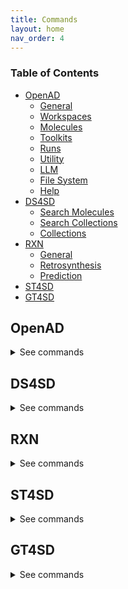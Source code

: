 ```yaml
---
title: Commands
layout: home
nav_order: 4
---
```


<!--

DO NOT EDIT
-----------
This file auto-generated.
To update it, see openad/docs/generate_docs.py

-->

### Table of Contents
- [OpenAD](#openad)
  - [General](#general)
  - [Workspaces](#workspaces)
  - [Molecules](#molecules)
  - [Toolkits](#toolkits)
  - [Runs](#runs)
  - [Utility](#utility)
  - [LLM](#llm)
  - [File System](#file-system)
  - [Help](#help)
- [DS4SD](#ds4sd)
  - [Search Molecules](#search-molecules)
  - [Search Collections](#search-collections)
  - [Collections](#collections)
- [RXN](#rxn)
  - [General](#general)
  - [Retrosynthesis](#retrosynthesis)
  - [Prediction](#prediction)
- [ST4SD](#st4sd)
- [GT4SD](#gt4sd)

## OpenAD

<details markdown="block">
<summary>See commands</summary>

### General

`openad`{: .cmd }
Display the openad splash screen.<br><br>

`get status`{: .cmd }
Display the currently selected workspace and toolkit.<br><br>

`display history`{: .cmd }
Display the last 30 commands run in your current workspace.<br><br>

`clear sessions`{: .cmd }
Clear any other sessions that may be running.<br><br>

<br>

### Workspaces

`set workspace <workspace_name>`{: .cmd }
Change the current workspace.<br><br>

`get workspace [ <workspace_name> ]`{: .cmd }
Display details a workspace. When no workspace name is passed, details of your current workspace are displayed.<br><br>

`create workspace <workspace_name> [ description('<description>') on path '<path>' ]`{: .cmd }
Create a new workspace with an optional description and path.<br><br>

`remove workspace <workspace_name>`{: .cmd }
Remove a workspace from your registry. Note that this doesn't remove the workspace's directory.<br><br>

`list workspaces`{: .cmd }
Lists all your workspaces.<br><br>

<br>

### Molecules

`add molecule|mol <name> | <smiles> | <inchi> | <inchkey> | <cid>`{: .cmd }
Adds a molecule to the current working set of molecules. You can specify any molecule by SMILES or InChI, and PubChem classified molecules also by name, InChIKey or their PubChem CID.<br>

When adding a molecule by name, this name will become the molecule's identifying string. You can set or override an identifying string for any molecule by running `rename`.<br>

Examples:<br>
- Adding a molecule by name: `add molecule aspirin`<br>
- Adding a molecule by SMILES: `add molecule CC(=O)OC1=CC=CC=C1C(=O)O`<br>
- Adding a molecule by CID: `add mol 2244`<br>
- Adding a molecule by InChI: `add mol InChI=1S/C9H8O4/c1-6(10)13-8-5-3-2-4-7(8)9(11)12/h2-5H,1H3,(H,11,12)`<br>
- Adding a molecule by InChIKey: `add mol BSYNRYMUTXBXSQ-UHFFFAOYSA-N`<br><br>

`display molecule|mol <name> | <smiles> | <inchi> | <inchkey> |  <cid>`{: .cmd }
Displays a given molecule by first checking the current working set of molecules, then if not in the working set will search for a provided molecule on pubchem. Users can specify a Molecule by Name, a SMILES string, inchi String, Inchkey or its cid.<br>


            For example:<br>

                - Displaying a molecule by name: ` display molecule Aspirin `<br>

                - Displaying a molecule by SMILES string: ` display molecule CC(=O)OC1=CC=CC=C1C(=O)O `<br>

                - Displaying a molecule by cid: ` display mol 2244 `<br>

                - Displaying a molecule by inchikey string: ` display mol  BSYNRYMUTXBXSQ-UHFFFAOYSA-N `<br>

                - Displaying a molecule by inchi inchi: ` display mol  InChI=1S/C9H8O4/c1-6(10)13-8-5-3-2-4-7(8)9(11)12/h2-5H,1H3,(H,11,12) ` <br><br>

`rename molecule <molecule_identifer_string> name <molecule_name>`{: .cmd }
This command renames a molecule in the current working set to a name you provide it.<br>
            For example:<br>
            I have added a molecule by the molecule 'CC(=O)OC1=CC=CC=C1C(=O)O'to the current working set of molecules, but I want to rename it to 'Aspirin'. the command to do this would be:<br>

            ` rename molecule CC(=O)OC1=CC=CC=C1C(=O)O as Aspirin `<br><br>

`export molecule|mol <name> | <smiles> | <inchi> | <inchkey> |  <cid> [as file]`{: .cmd }
exports a molecule from pubchem or the current list to a file named as the molecules given name and or as a dictionary(when in Notebooks) The molecule does not have to be form the current working set, and if not the request will be made to pubchem.<br>
            For Example: <br>
                    - The following will return a dictionary when called in jupyter notebooks or from the command line it will save it to the current workspace directory as a '.json' file. <cmd> export molecule aspirin <cmd><br>
                    - The following will  save it to the current workspace directory as a '.json' file. <cmd> export molecule aspirin as file <cmd> <br><br>

`remove molecule|mol <name> | <smiles> | <inchi> | <inchkey> | <formula> | <cid>`{: .cmd }
removes molecule from the current working set of molecules.<br>

            For example:<br>

                - Remove a molecule by name: ` display molecule Aspirin `<br>

                - Remove a molecule by SMILES string: ` display molecule CC(=O)OC1=CC=CC=C1C(=O)O `<br>

                - Remove a molecule by cid: ` display mol 2244 `<br>

                - Remove a molecule by inchikey string: ` display mol  BSYNRYMUTXBXSQ-UHFFFAOYSA-N `<br>

                - Remove a molecule by inchi inchi: ` display mol  InChI=1S/C9H8O4/c1-6(10)13-8-5-3-2-4-7(8)9(11)12/h2-5H,1H3,(H,11,12) ` <br><br>

`list molecules|mols`{: .cmd }
lists the molecules in the current working set of molecules.<br>
            For example:<br>
            <cmd>list molecules<cmd><br><br>

`save molecule-set|molset as <molecule-set_name>`{: .cmd }
Saves the current molecule working set to the current workspace.<br>
             For example: ` save molecule-set as my_working_set`<br><br>

`load molecule-set|molset <molecule-set_name>`{: .cmd }
loads the molecules from the current workspace.<br>
            For example: ` load molecule-set my_working_set`<br><br>

`list molecule-sets|molsets`{: .cmd }
lists molecule sets in the current workspace.<br>
            For Example:<br>
            ` List molecule-sets ` or `list molsets`<br><br>

`enrich molecule-set with analysis`{: .cmd }
Loads the previous results of analysis into the molecule records where the focus of the Analysis was the given molecule<br><br>

`clear analysis cache`{: .cmd }
Clears the cache of analysis results for the current workspace.<br><br>

`clear molecules`{: .cmd }
Clears the working set of molecules.<br><br>

`create molecule <smiles_string> name <molecule_name>`{: .cmd }
creates a base molecule and adds it to the current list<br>
            For example: <br>
                `create  molecule CC(=O)OC1=CC=CC=C1C(=O)O name my_aspirin`<br>

                Note it will try and calclculate other idenfiers in the molecule data structure, other propoerties are left as None. <br><br>

`@(<name> | <smiles> | <inchi> | <inchkey> | <cid>)>><molecule_property_name>`{: .cmd }
allows you to get a molecule property by using one of the propoerties listed below. The molecule can be identified by a name, SMILES, Inchi key or cid.<br>

    For example:<br>
        - Obtain the molecular weight of the molecule known as aspirin. ` @aspirin>>molecular_weight `<br>
        - Obtain a molecules xlogp value using a SMILES string. ` @CC(=O)OC1=CC=CC=C1C(=O)O>>xlogp `<br>


      Here is a list of valid properties that can be requested. <br>
['cid', 'molecular_formula', 'molecular_weight', 'canonical_smiles', 'isomeric_smiles', 'inchi', 'inchikey', 'iupac_name', 'xlogp', 'exact_mass', 'monoisotopic_mass', 'multipoles_3d', 'tpsa', 'complexity', 'charge', 'h_bond_donor_count', 'h_bond_acceptor_count', 'rotatable_bond_count', 'heavy_atom_count', 'isotope_atom_count', 'atom_stereo_count', 'defined_atom_stereo_count', 'undefined_atom_stereo_count', 'bond_stereo_count', 'defined_bond_stereo_count', 'undefined_bond_stereo_count', 'covalent_unit_count', 'volume_3d', 'conformer_rmsd_3d', 'conformer_model_rmsd_3d', 'x_steric_quadrupole_3d', 'y_steric_quadrupole_3d', 'z_steric_quadrupole_3d', 'feature_count_3d', 'feature_acceptor_count_3d', 'feature_donor_count_3d', 'feature_anion_count_3d', 'feature_cation_count_3d', 'feature_ring_count_3d', 'feature_hydrophobe_count_3d', 'effective_rotor_count_3d', 'conformer_count_3d', 'pharmacophore_features_3d', 'conformer_id_3d', 'coordinate_type', 'mmff94_energy_3d', 'mmff94_partial_charges_3d']<br><br>

`load molecules using file '<filename>'`{: .cmd }
Load molecules from a file into the molecule working set.<br><br>

`export molecules`{: .cmd }
Exports the molecules in the current Working Set<br>

            If the command is issued from a command line the molecule will be exprted to your workspace and named resul_#.csv. # being a incramental number of results sets, with the highest being the latest. <br>

            In Jupyter notebooks the molecules are exported as a pandas Dataframe. <br><br>

`show molecules using ( file '<mols_file>' | dataframe <dataframe> ) [ save as '<sdf_or_csv_file>' | as molsobject ]`{: .cmd }
Launch the molecule viewer to examine and select molecules from a SMILES sdf/csv dataset.<br>

Examples:<br>
- `show molecules using file 'base_molecules.sdf' as molsobject`<br>
- `show molecules using dataframe my_dataframe save as 'selection.sdf'`<br><br>

`show mol '<json_mol_file> | <sdf_file> | <smiles_string> | <inchi_string>'`{: .cmd }
Inspect a molecule in the browser.<br><br>

<br>

### Toolkits

`ds4sd`{: .cmd }
Display the splash screen for the DS4SD toolkit.<br><br>

`rxn`{: .cmd }
Display the splash screen for the RXN toolkit.<br><br>

`st4sd`{: .cmd }
Display the splash screen for the ST4SD toolkit.<br><br>

`gt4sd`{: .cmd }
Display the splash screen for the GT4SD toolkit.<br><br>

`list toolkits`{: .cmd }
List all installed toolkits. To see all available toolkits, run `list all toolkits`.<br><br>

`list all toolkits`{: .cmd }
List all available toolkits.<br><br>

`add toolkit <toolkit_name>`{: .cmd }
Install a toolkit.<br><br>

`remove toolkit <toolkit_name>`{: .cmd }
Remove a toolkit from the registry.<br>

<b>Note:</b> This doesn't delete the toolkit code. If the toolkit is added again, a backup of the previous install is created in the toolkit directory at `~/.openad/toolkits`.<br><br>

`set context <toolkit_name> [ reset ]`{: .cmd }
Set your context to the chosen toolkit. By setting the context, the selected toolkit functions become available to you. The optional parameter `reset` can be used to reset your login information.<br><br>

`get context`{: .cmd }
Display the currently selected toolkit.<br><br>

`unset context`{: .cmd }
Exit your toolkit context. You will no longer have access to toolkit-specific functions.<br><br>

<br>

### Runs

`create run`{: .cmd }
Start recording a run.<br><br>

`save run as <run_name>`{: .cmd }
Stop recording a run and save it.<br><br>

`run <run_name>`{: .cmd }
Execute a previously recorded run. This will execute every command and continue regardless of any failures.<br><br>

`list runs`{: .cmd }
List all runs saved in the current workspace.<br><br>

`display run <run_name>`{: .cmd }
Display the commands stored in a certain run.<br><br>

<br>

### Utility

`display data '<filename.csv>'`{: .cmd }
Display data from a csv file.<br><br>

`-> result save [as '<filename.csv>']`{: .cmd }
Save table data to csv file.<br><br>

`-> result open`{: .cmd }
Explore table data in the browser.<br><br>

`-> result edit`{: .cmd }
Edit table data in the browser.<br><br>

`-> result copy`{: .cmd }
Copy table data to clipboard, formatted for spreadheet.<br><br>

`-> result display`{: .cmd }
Display the result in the CLI.<br><br>

`edit config '<json_config_file>' [ schema '<schema_file>']`{: .cmd }
Edit any JSON file in your workspace directly from the CLI. If a schema is specified, it will be used for validation and documentation.<br><br>

<br>

### LLM

`tell me <how to do xyz>`{: .cmd }
Ask your AI assistant how to do anything in OpenAD.<br><br>

`set llm  <language_model_name>`{: .cmd }
Set the target language model name for the `tell me` command.<br><br>

`clear llm auth`{: .cmd }
Clear the language model's authentication file.<br><br>

<br>

### File System

`list files`{: .cmd }
List all files in your current workspace.<br><br>

`import from '<external_source_file>' to '<workspace_file>'`{: .cmd }
Import a file from outside OpenAD into your current workspace.<br><br>

`export from '<workspace_file>' to '<external_file>'`{: .cmd }
Export a file from your current workspace to anywhere on your hard drive.<br><br>

`copy file '<workspace_file>' to '<other_workspace_name>'`{: .cmd }
Export a file from your current workspace to another workspace.<br><br>

`remove '<filename>'`{: .cmd }
Remove a file from your current workspace.<br><br>

<br>

### Help

`intro`{: .cmd }
Display an introduction to the OpenAD CLI.<br><br>

`docs`{: .cmd }
Open the documentation webpage.<br><br>

`?`{: .cmd }
List all available commands.<br><br>

`? ...<soft>   --> List all commands containing "..."</soft>`{: .cmd }
<br>

`... ?<soft>   --> List all commands starting with "..."</soft>`{: .cmd }
<br>

<br>

</details>

## DS4SD


<details markdown="block">
<summary>See commands</summary>

### Search Molecules

`search for similar molecules to '<smiles>' [ save as '<filename.csv>' ]`{: .cmd }
Search for molecules that are similar to the provided molecule or molecule substructure as provided in the `<smiles_string>`.<br>

Use the `save as` clause to save the results as a csv file in your current workspace.<br>

Example:<br>
`search for similar molecules to 'C1(C(=C)C([O-])C1C)=O'`<br><br>

`search for molecules in patents from list ['<patent1>', '<patent2>', ...] | dataframe <dataframe_name> | file '<filename.csv>' [ save as '<filename.csv>' ]`{: .cmd }
Search for molecules mentioned in a defined list of patents. When sourcing patents from a CSV or DataFrame, there must be column named "PATENT ID" or "patent id".<br>

Use the `save as` clause to save the results as a csv file in your current workspace.<br>

Example:<br>
`search for molecules in patents from list ['CN108473493B','US20190023713A1']`<br><br>

`search for patents containing molecule '<smiles>' | '<inchi>' | '<inchi_key>' [ save as '<filename.csv>' ]`{: .cmd }
Search for mentions of a specified molecules in registered patents. The queried molecule can be described as a SMILES string, InChI or InChiKey.<br>

Use the `save as` clause to save the results as a csv file in your current workspace.<br>

Example:<br>
`search for patents containing molecule 'CC(C)(c1ccccn1)C(CC(=O)O)Nc1nc(-c2c[nH]c3ncc(Cl)cc23)c(C#N)cc1F'`<br><br>

`search for substructure instances of '<smiles>' [ save as '<filename.csv>' ]`{: .cmd }
Search for molecules by substructure, as defined by the `<smiles_string>`.<br>

Use the `save as` clause to save the results as a csv file in your current workspace.<br>

Example:<br>
`search for substructure instances of 'C1(C(=C)C([O-])C1C)=O' save as 'my_mol'`<br><br>

<br>

### Search Collections

`search collection '<collection_name_or_key>' for '<search_string>' [ using (page_size=<int> system_id=<system_id> edit_distance=<integer> display_first=<integer>) ] show (data | docs) [ estimate only | return as data | save as '<filename.csv>' ]`{: .cmd }
Performs a document search of the Deep Search repository based on a given collection. The required `using` clause specifies the collection to search. Use `estimate only` to return only the potential number of hits.<br>

Parameters:<br>
- `<collection_name_or_key>` The name or index key for a collection. Use the command `display all collections` to list available collections.<br>
- `<search_string>` The search string for the search.<br>

The `<search_string>` supports elastic search string query syntax:<br>
- `+` Signifies AND operation.<br>
- `|` Signifies OR operation.<br>
- `-` Negates a single token.<br>
- `\"` Wraps a number of tokens to signify a phrase for searching.<br>
- `*` At the end of a term -> signifies a prefix query<br>
- `(` & `)` Signifies precedence<br>
- `~N` After a word -> signifies edit distance (fuzziness)<br>
- `~N` After a phrase -> signifies slop amount<br>

Options for the `using` clause:<br>
  > **Note:** The `using` clause requires all enclosed parameters to be defined in the same order as listed below.<br>

- `page_size=<integer>` Result pagination, the default is None.<br>
- `system_id=<system_id>` System cluster id, the default is 'default'.<br>
- `edit_distance=<integer>` (0-5) Sets the search word span criteria for key words for document searches, the default is 5. When set to 0, no snippets will be be returned.<br>
- `display_first=<integer>` When set, the displayed result set will be truncated at the given number.<br>

Clauses:<br>
- `show (data | docs)`:<br>
    - `data` Display structured data from within the documents.<br>
    - `docs` Display document context and preview snippet.<br>
    Both can be combined in a single command, e.g. `show (data docs)`<br>
- `estimate only` Determine the potential number of hits.<br>
- `return as data` For Notebook or API mode. Removes all styling from the Pandas DataFrame, ready for further processing.<br>

Examples:<br>
- Look for documents that contain discussions on power conversion efficiency:<br>
`search collection 'arxiv-abstract' for 'ide(\"power conversion efficiency\" OR PCE) AND organ*' using ( edit_distance=20 system_id=default) show (docs)`<br>

- Search the PubChem archive for 'Ibuprofen' and display related molecules' data:<br>
`search collection 'pubchem' for 'Ibuprofen' show (data)`<br>

- Search for patents which mention a specific smiles molecule:<br>
`search collection 'patent-uspto' for '\"smiles#ccc(coc(=o)cs)(c(=o)c(=o)cs)c(=o)c(=o)cs\"' show (data)`<br><br>

`display collection matches for '<search_string>' [ save as '<filename.csv>' ]`{: .cmd }
Search all collections for documents that contain a given Deep Search `<search_string>`. This is useful when narrowing down document collection(s) for subsequent search. You can use the `<index_key>` from the returned table in your next search.<br>

Use the `save as` clause to save the results as a csv file in your current workspace.<br>

Example:<br>
`display collection matches for 'Ibuprofen'`<br><br>

<br>

### Collections

`display collections in domains from list <list_of_domains> [ save as '<filename.csv>' ]`{: .cmd }
Display collections that belong to the listed domains.<br>

Use the `save as` clause to save the results as a csv file in your current workspace.<br>

Use the command `display all collections` to find available domains.<br>

Example:<br>
`display collections in domains from list ['Scientific Literature']`<br><br>

`display all collections [ save as '<filename.csv>' ]`{: .cmd }
Display all available collections in Deep Search.<br>

Use the `save as` clause to save the results as a csv file in your current workspace.<br><br>

`display collections for domain '<domain_name>'`{: .cmd }
Display the available collections in a given Deep Search domain.<br>

Use the command `display all collections` to find available domains.<br>

Example:<br>
`display collections for domain 'Business Insights'`<br><br>

`display collection details '<collection_name_or_key>'`{: .cmd }
Display the details for a specified collection. You can specify a collection by its name or key.<br>

Use the command `display all collections` to list available collections.<br>

Example:<br>
`display collection details 'Patents from USPTO'`<br><br>

<br>

</details>

## RXN


<details markdown="block">
<summary>See commands</summary>

### General

`interpret recipe '<recipe_paragraph>' | '<txt_filename>'`{: .cmd }
Build a ordered list of actions interpreted from a provided text-based recipe. The recipe can be provided as a string or as a text file from your current workspace.<br>

Examples:<br>
- `interpret recipe 'my_recipe.txt'`<br>
- `interpret recipe 'A solution of ((1S,2S)-1-{[(methoxymethyl-biphenyl-4-yl)-(2-pyridin-2-yl-cyclopropanecarbonyl)-amino]-methyl}-2-methyl-butyl)-carbamic acid tert-butyl ester (25 mg, 0.045 mmol) and dichloromethane (4 mL) was treated with a solution of HCl in dioxane (4 N, 0.5 mL) and the resulting reaction mixture was maintained at room temperature for 12 h. The reaction was then concentrated to dryness to afford (1R,2R)-2-pyridin-2-yl-cyclopropanecarboxylic acid ((2S,3S)-2-amino-3-methylpentyl)-(methoxymethyl-biphenyl-4-yl)-amide (18 mg, 95% yield) as a white solid.'`<br><br>

`list rxn models`{: .cmd }
Lists all RXN AI models currently available.<br><br>

<br>

### Retrosynthesis

`predict retrosynthesis '<smiles>' [ using (option1=<value> option2=<value>) ]`{: .cmd }
Perform a retrosynthesis route prediction on a molecule.<br>

Options for the optional `using` clause:<br>
- `availability_pricing_threshold=<int>` Maximum price in USD per g/ml of compounds. Default: no threshold.<br>
- `available_smiles='<smiles>.<smiles>.<smiles>'` List of molecules available as precursors, delimited with a period.<br>
- `exclude_smiles='<smiles>.<smiles>.<smiles>'` List of molecules to exlude from the set of precursors, delimited with a period.<br>
- `exclude_substructures='<smiles>.<smiles>.<smiles>'` List of substructures to excludefrom the set of precursors, delimited with a period.<br>
- `exclude_target_molecule=<boolean>` Excluded target molecule. The default is True<br>
- `fap=<float>` Every retrosynthetic step is evaluated with the FAP, and is only retained when forward confidence is greater than the FAP value. The default is 0.6.<br>
- `max_steps=<int>` The maximum number steps in the results. The default is 3.<br>
- `nbeams=<int>` The maximum number of beams exploring the hypertree. The default is 10.<br>
- `pruning_steps=<int>` The number of steps to prune a hypertree. The default is 2.<br>
- `ai_model='<model_name>'` What model to use. Use the command `list rxn models` to list all available models. The default is '2020-07-01'.<br>

Example:<br>
`predict retrosynthesis 'BrCCc1cccc2c(Br)c3ccccc3cc12' using (max_steps=3)`<br><br>

<br>

### Prediction

`predict reaction in batch from dataframe <dataframe_name> | file '<filename.csv>' | list ['<smiles>.<smiles>','<smiles>.<smiles>'] [ using (ai_model='<ai_model>') ] [ use_saved ]`{: .cmd }
Run a batch of reaction predictions. The provided list of reactions can be specified as a DataFrame, a CSV file from your current workspace or a list of strings. When proving a DataFrame or CSV file, we will look for the "reactions" column.<br>

Reactions are defined by combining two SMILES strings delimited by a period. For example: `'BrBr.c1ccc2cc3ccccc3cc2c1'`<br>

Options for the optional `using` clause:<br>
- `ai_model='<model_name>'` What model to use. Use the command `list rxn models` to list all available models. The default is '2020-07-01'.<br>

You can reuse previously generated results by appending the optional `use_saved` clause. This will reuse the results of a previously run command with the same parameters, if available.<br>

Examples:<br>
- `predict reaction in batch from list ['BrBr.c1ccc2cc3ccccc3cc2c1CCO' , 'BrBr.c1ccc2cc3ccccc3cc2c1']`<br>
- `predict reaction in batch from list ['BrBr.c1ccc2cc3ccccc3cc2c1CCO' , 'BrBr.c1ccc2cc3ccccc3cc2c1'] use_saved`<br><br>

`predict reaction '<smiles>.<smiles>' [ using (ai_model='<ai_model>') ] [ use_saved ]`{: .cmd }
Predict the reaction between two molecules.<br>

Reactions are defined by combining two SMILES strings delimited by a period. For example: `'BrBr.c1ccc2cc3ccccc3cc2c1'`<br>

Options for the optional `using` clause:<br>
- `ai_model='<model_name>'` What model to use. Use the command `list rxn models` to list all available models. The default is '2020-07-01'.<br>

You can reuse previously generated results by appending the optional `use_saved` clause. This will reuse the results of a previously run command with the same parameters, if available.<br>

Examples:<br>
- `predict reaction 'BrBr.c1ccc2cc3ccccc3cc2c1CCO'`<br>
- `predict reaction 'BrBr.c1ccc2cc3ccccc3cc2c1CCO' use_saved`<br><br>

`predict reaction topn in batch from dataframe <dataframe_name> | file '<filename.csv>' | list ['<smiles>.<smiles>','<smiles>.<smiles>'] [ using (topn=<integer> ai_model='<ai_model>') ] [ use_saved ]`{: .cmd }
Run a batch of reaction predictions for topn. The provided list of reactions can be specified as a DataFrame, a CSV file from your current workspace or a list of strings. When proving a DataFrame or CSV file, we will look for the "reactions" column.<br>

Reactions are defined by combining two SMILES strings delimited by a period. For example: `'BrBr.c1ccc2cc3ccccc3cc2c1'`<br>

Options for the optional `using` clause:<br>
- `ai_model='<model_name>'` What model to use. Use the command `list rxn models` to list all available models. The default is '2020-07-01'.<br>
- `topn=<integer>` Defined the number of results being returned. The default value is 3.<br>

You can reuse previously generated results by appending the optional `use_saved` clause. This will reuse the results of a previously run command with the same parameters, if available.<br>

Examples:<br>
- `predict reaction topn in batch from list ['BrBr.c1ccc2cc3ccccc3cc2c1CCO' , 'BrBr.c1ccc2cc3ccccc3cc2c1']`<br>
- `predict reaction topn in batch from list ['BrBr.c1ccc2cc3ccccc3cc2c1CCO' , 'BrBr.c1ccc2cc3ccccc3cc2c1'] using (topn=6)`<br>
- `predict reaction topn in batch from list ['BrBr.c1ccc2cc3ccccc3cc2c1CCO' , 'BrBr.c1ccc2cc3ccccc3cc2c1'] use_saved `<br><br>

<br>

</details>

## ST4SD


<details markdown="block">
<summary>See commands</summary>

</details>

## GT4SD


<details markdown="block">
<summary>See commands</summary>

</details>
